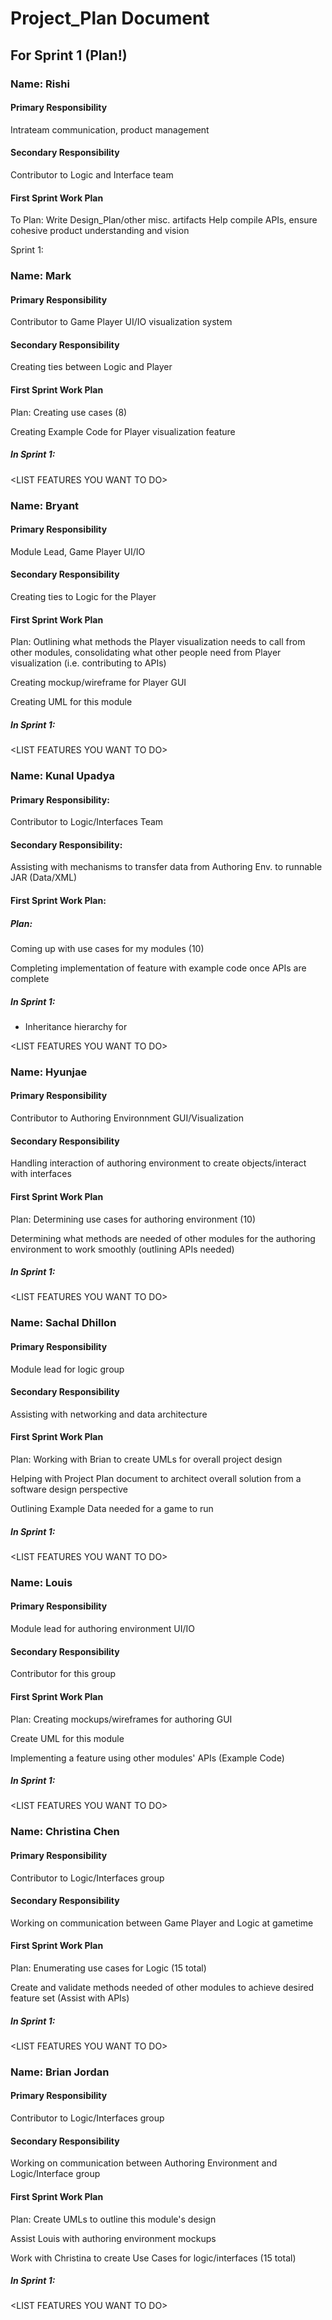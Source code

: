 # Project_Plan Document

## For Sprint 1 (Plan!)

### Name: Rishi

#### Primary Responsibility
    
Intrateam communication, product management

#### Secondary Responsibility
    
Contributor to Logic and Interface team

#### First Sprint Work Plan

To Plan: Write Design_Plan/other misc. artifacts
Help compile APIs, ensure cohesive product understanding and vision

Sprint 1: <LIST WHAT YOU WANT TO WORK ON>

### Name: Mark

#### Primary Responsibility

Contributor to Game Player UI/IO visualization system

#### Secondary Responsibility

Creating ties between Logic and Player

#### First Sprint Work Plan

Plan: Creating use cases (8)

Creating Example Code for Player visualization feature

##### In Sprint 1:
\<LIST FEATURES YOU WANT TO DO>

### Name: Bryant

#### Primary Responsibility

Module Lead, Game Player UI/IO

#### Secondary Responsibility

Creating ties to Logic for the Player

#### First Sprint Work Plan

Plan: Outlining what methods the Player visualization needs to call from other modules, consolidating what other people need from Player visualization (i.e. contributing to APIs)

Creating mockup/wireframe for Player GUI

Creating UML for this module

##### In Sprint 1:
\<LIST FEATURES YOU WANT TO DO>

### Name: Kunal Upadya

#### Primary Responsibility:

Contributor to Logic/Interfaces Team

#### Secondary Responsibility:

Assisting with mechanisms to transfer data from Authoring Env. to runnable JAR (Data/XML)

#### First Sprint Work Plan:

##### Plan: 
Coming up with use cases for my modules (10)

Completing implementation of feature with example code once APIs are complete

##### In Sprint 1:
* Inheritance hierarchy for 

\<LIST FEATURES YOU WANT TO DO>

### Name: Hyunjae

#### Primary Responsibility

Contributor to Authoring Environnment GUI/Visualization

#### Secondary Responsibility

Handling interaction of authoring environment to create objects/interact with interfaces

#### First Sprint Work Plan

Plan: Determining use cases for authoring environment (10)

Determining what methods are needed of other modules for the authoring environment to work smoothly (outlining APIs needed)

##### In Sprint 1:
\<LIST FEATURES YOU WANT TO DO>


### Name: Sachal Dhillon

#### Primary Responsibility

Module lead for logic group

#### Secondary Responsibility

Assisting with networking and data architecture

#### First Sprint Work Plan

Plan: Working with Brian to create UMLs for overall project design

Helping with Project Plan document to architect overall solution from a software design perspective

Outlining Example Data needed for a game to run

##### In Sprint 1:
\<LIST FEATURES YOU WANT TO DO>


### Name: Louis

#### Primary Responsibility

Module lead for authoring environment UI/IO

#### Secondary Responsibility

Contributor for this group

#### First Sprint Work Plan

Plan: Creating mockups/wireframes for authoring GUI

Create UML for this module

Implementing a feature using other modules' APIs (Example Code)

##### In Sprint 1:
\<LIST FEATURES YOU WANT TO DO>

### Name: Christina Chen

#### Primary Responsibility

Contributor to Logic/Interfaces group

#### Secondary Responsibility

Working on communication between Game Player and Logic at gametime

#### First Sprint Work Plan

Plan: Enumerating use cases for Logic (15 total)

Create and validate methods needed of other modules to achieve desired feature set (Assist with APIs)

##### In Sprint 1:
\<LIST FEATURES YOU WANT TO DO>

### Name: Brian Jordan

#### Primary Responsibility

Contributor to Logic/Interfaces group

#### Secondary Responsibility

Working on communication between Authoring Environment and Logic/Interface group

#### First Sprint Work Plan

Plan: Create UMLs to outline this module's design

Assist Louis with authoring environment mockups

Work with Christina to create Use Cases for logic/interfaces (15 total)

##### In Sprint 1:
\<LIST FEATURES YOU WANT TO DO>